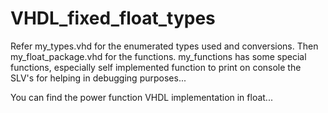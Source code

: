 # VHDL_fixed_float_types

Refer my_types.vhd for the enumerated types used and conversions. 
Then my_float_package.vhd for the functions. 
my_functions has some special functions, especially self implemented function to print on console the SLV's for helping in debugging purposes... 

You can find the power function VHDL implementation in float...
